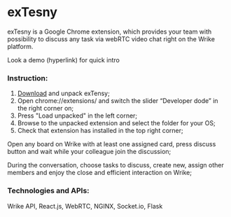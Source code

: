 # exTesny

exTesny is a Google Chrome extension, which provides your team with possibility to discuss any task via webRTC video chat right on the Wrike platform.

Look a demo (hyperlink) for quick intro

### Instruction:

1) [Download](https://tensyteam.ru/extension.zip) and unpack exTensy;
2) Open chrome://extensions/ and switch the slider “Developer dode” in the right corner on;
3) Press "Load unpacked" in the left corner;
4) Browse to the unpacked extension and select the folder for your OS;
5) Check that extension has installed in the top right corner;

Open any board on Wrike with at least one assigned card, press discuss button and wait while your colleague join the discussion;

During the conversation, choose tasks to discuss, create new, assign other members and enjoy the close and efficient interaction on Wrike;


### Technologies and APIs:
Wrike API, React.js, WebRTC, NGINX, Socket.io, Flask
